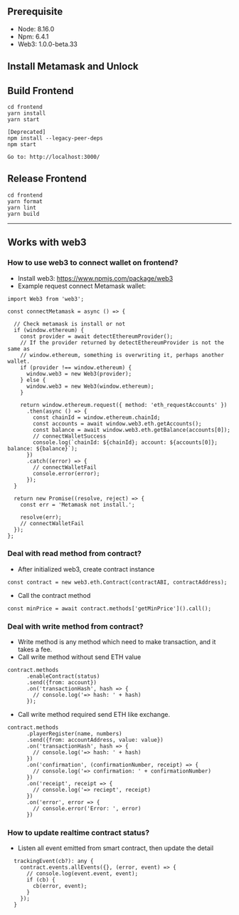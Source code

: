 ## Prerequisite
- Node: 8.16.0
- Npm: 6.4.1
- Web3: 1.0.0-beta.33

## Install Metamask and Unlock

## Build Frontend
```
cd frontend
yarn install
yarn start

[Deprecated]
npm install --legacy-peer-deps
npm start

Go to: http://localhost:3000/
```

## Release Frontend
```
cd frontend
yarn format
yarn lint
yarn build
```

----

## Works with web3

### How to use web3 to connect wallet on frontend?
- Install web3: https://www.npmjs.com/package/web3
- Example request connect Metamask wallet:

```
import Web3 from 'web3';

const connectMetamask = async () => {

  // Check metamask is install or not
  if (window.ethereum) {
    const provider = await detectEthereumProvider();
    // If the provider returned by detectEthereumProvider is not the same as
    // window.ethereum, something is overwriting it, perhaps another wallet.
    if (provider !== window.ethereum) {
      window.web3 = new Web3(provider);
    } else {
      window.web3 = new Web3(window.ethereum);
    }

    return window.ethereum.request({ method: 'eth_requestAccounts' })
      .then(async () => {
        const chainId = window.ethereum.chainId;
        const accounts = await window.web3.eth.getAccounts();
        const balance = await window.web3.eth.getBalance(accounts[0]);
        // connectWalletSuccess
       	console.log(`chainId: ${chainId}; account: ${accounts[0]}; balance: ${balance}`);
      })
      .catch((error) => {
      	// connectWalletFail
      	console.error(error);
      });
  }

  return new Promise((resolve, reject) => {
    const err = 'Metamask not install.';

    resolve(err);
    // connectWalletFail
  });
};
```

### Deal with read method from contract?
- After initialized web3, create contract instance
```
const contract = new web3.eth.Contract(contractABI, contractAddress);
```

- Call the contract method
```
const minPrice = await contract.methods['getMinPrice']().call();
```

### Deal with write method from contract?
- Write method is any method which need to make transaction, and it takes a fee.
- Call write method without send ETH value
```
contract.methods
      .enableContract(status)
      .send({from: account})
      .on('transactionHash', hash => {
        // console.log('=> hash: ' + hash)
      });
```
- Call write method required send ETH like exchange.
```
contract.methods
      .playerRegister(name, numbers)
      .send({from: accountAddress, value: value})
      .on('transactionHash', hash => {
        // console.log('=> hash: ' + hash)
      })
      .on('confirmation', (confirmationNumber, receipt) => {
        // console.log('=> confirmation: ' + confirmationNumber)
      })
      .on('receipt', receipt => {
        // console.log('=> reciept', receipt)
      })
      .on('error', error => {
        // console.error('Error: ', error)
      })

```

### How to update realtime contract status?
- Listen all event emitted from smart contract, then update the detail
```
  trackingEvent(cb?): any {
    contract.events.allEvents({}, (error, event) => {
      // console.log(event.event, event);
      if (cb) {
        cb(error, event);
      }
    });
  }
```





